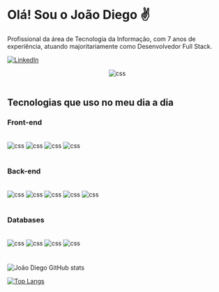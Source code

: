 # Olá! Sou o João Diego ✌️


Profissional da área de Tecnologia da Informação, com 7 anos de experiência, atuando majoritariamente como Desenvolvedor Full Stack.

[![LinkedIn](https://img.shields.io/badge/linkedin-%230077B5.svg?style=for-the-badge&logo=linkedin&logoColor=white)](https://www.linkedin.com/in/jo%C3%A3o-diego-florencio-de-oliveira-5b6b4b36/)


<div align="center">
    <img align="center" alt="css" src="https://user-images.githubusercontent.com/74038190/212748830-4c709398-a386-4761-84d7-9e10b98fbe6e.gif">
</div>

<br />


## Tecnologias que uso no meu dia a dia

### Front-end

<div style="display: inline_block"><br />
    <img align="center" alt="css" src="https://img.shields.io/badge/HTML5-E34F26?style=for-the-badge&logo=html5&logoColor=white">
    <img align="center" alt="css" src="https://img.shields.io/badge/CSS3-1572B6?style=for-the-badge&logo=css3&logoColor=white">
    <img align="center" alt="css" src="https://img.shields.io/badge/JavaScript-F7DF1E?style=for-the-badge&logo=javascript&logoColor=black">
      <img align="center" alt="css" src="https://img.shields.io/badge/AngularJS-E23237?style=for-the-badge&logo=angularjs&logoColor=white">
</div>

<br />

### Back-end
<div style="display: inline_block"><br />
    <img align="center" alt="css" src="https://img.shields.io/badge/Node.js-43853D?style=for-the-badge&logo=node.js&logoColor=white">
     <img align="center" alt="css" src="https://img.shields.io/badge/Express.js-404D59?style=for-the-badge">
     <img align="center" alt="css" src="https://img.shields.io/badge/sequelize-323330?style=for-the-badge&logo=sequelize&logoColor=blue">
    <img align="center" alt="css" src="https://img.shields.io/badge/.NET-5C2D91?style=for-the-badge&logo=.net&logoColor=white">
    <img align="center" alt="css" src="https://img.shields.io/badge/C%23-239120?style=for-the-badge&logo=c-sharp&logoColor=white">
</div>

<br />

### Databases
<div style="display: inline_block"><br />
    <img align="center" alt="css" src="https://img.shields.io/badge/SQLite-07405E?style=for-the-badge&logo=sqlite&logoColor=white">
      <img align="center" alt="css" src="https://img.shields.io/badge/MariaDB-003545?style=for-the-badge&logo=mariadb&logoColor=white">
      <img align="center" alt="css" src="https://img.shields.io/badge/MySQL-005C84?style=for-the-badge&logo=mysql&logoColor=white">
      <img align="center" alt="css" src="https://img.shields.io/badge/PostgreSQL-316192?style=for-the-badge&logo=postgresql&logoColor=white">

    

#

![João Diego GitHub stats](https://github-readme-stats.vercel.app/api?username=jdflorencio&show_icons=true&theme=tokyonight)



[![Top Langs](https://github-readme-stats.vercel.app/api/top-langs/?username=jdflorencio&langs_count=8)](https://github.com/jdflorencio/github-readme-stats)
